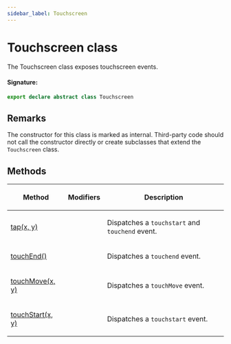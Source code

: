 ```yaml
---
sidebar_label: Touchscreen
---
```


# Touchscreen class

The Touchscreen class exposes touchscreen events.

#### Signature:

```typescript
export declare abstract class Touchscreen
```

## Remarks

The constructor for this class is marked as internal. Third-party code should not call the constructor directly or create subclasses that extend the `Touchscreen` class.

## Methods

<table><thead><tr><th>

Method

</th><th>

Modifiers

</th><th>

Description

</th></tr></thead>
<tbody><tr><td>

<span id="tap">[tap(x, y)](./puppeteer.touchscreen.tap.md)</span>

</td><td>

</td><td>

Dispatches a `touchstart` and `touchend` event.

</td></tr>
<tr><td>

<span id="touchend">[touchEnd()](./puppeteer.touchscreen.touchend.md)</span>

</td><td>

</td><td>

Dispatches a `touchend` event.

</td></tr>
<tr><td>

<span id="touchmove">[touchMove(x, y)](./puppeteer.touchscreen.touchmove.md)</span>

</td><td>

</td><td>

Dispatches a `touchMove` event.

</td></tr>
<tr><td>

<span id="touchstart">[touchStart(x, y)](./puppeteer.touchscreen.touchstart.md)</span>

</td><td>

</td><td>

Dispatches a `touchstart` event.

</td></tr>
</tbody></table>

